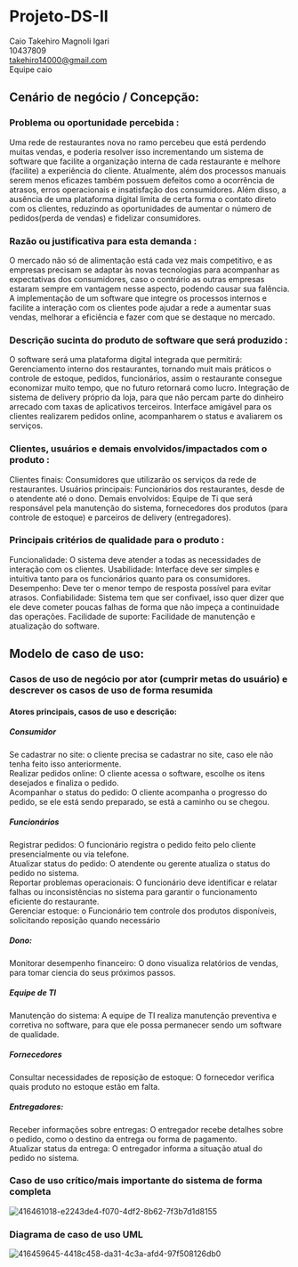 # Projeto-DS-II
Caio Takehiro Magnoli Igari<br/>
10437809<br/>
takehiro14000@gmail.com <br/>
Equipe caio

## Cenário de negócio / Concepção:
### Problema ou oportunidade percebida :
Uma rede de restaurantes nova no ramo percebeu que está perdendo muitas vendas, e poderia resolver isso incrementando um sistema de software que facilite a organização interna de cada restaurante e melhore (facilite) a experiência do cliente. Atualmente, além dos processos manuais serem menos eficazes também possuem defeitos como a ocorrência de atrasos, erros operacionais e insatisfação dos consumidores. Além disso, a ausência de uma plataforma digital limita de certa forma o contato direto com os clientes, reduzindo as oportunidades de aumentar o número de pedidos(perda de vendas) e fidelizar consumidores.

### Razão ou justificativa para esta demanda :
O mercado não só de alimentação está cada vez mais competitivo, e as empresas precisam se adaptar às novas tecnologias para acompanhar as expectativas dos consumidores, caso  o contrário as outras empresas estaram sempre em vantagem nesse aspecto, podendo causar sua falência. A implementação de um software que integre os processos internos e facilite a interação com os clientes pode ajudar a rede a aumentar suas vendas, melhorar a eficiência e fazer com que se destaque no mercado.

### Descrição sucinta do produto de software que será produzido :
O software será uma plataforma digital integrada que permitirá:
Gerenciamento interno dos restaurantes, tornando muit mais práticos o controle de estoque, pedidos, funcionários, assim o restaurante consegue economizar muito tempo, que no futuro retornará como lucro.
Integração de sistema de delivery próprio da loja, para que não percam parte do dinheiro arrecado com taxas de aplicativos terceiros.
Interface amigável para os clientes realizarem pedidos online, acompanharem o status e avaliarem os serviços.

### Clientes, usuários e demais envolvidos/impactados com o produto :
Clientes finais: Consumidores que utilizarão os serviços da rede de restaurantes.
Usuários principais: Funcionários dos restaurantes, desde de o atendente até o dono.
Demais envolvidos: Equipe de Ti que será responsável pela manutenção do sistema, fornecedores dos produtos (para controle de estoque) e parceiros de delivery (entregadores).

### Principais critérios de qualidade para o produto :
Funcionalidade: O sistema deve atender a todas as necessidades de interação com os clientes.
Usabilidade: Interface deve ser simples e intuitiva tanto para os funcionários quanto para os consumidores.
Desempenho: Deve ter o menor tempo de resposta possível para evitar atrasos.
Confiabilidade: Sistema tem que ser confivael, isso quer dizer que ele deve cometer poucas falhas de forma que não impeça a continuidade das operações.
Facilidade de suporte: Facilidade de manutenção e atualização do software.

## Modelo de caso de uso:
### Casos de uso de negócio por ator (cumprir metas do usuário) e descrever os casos de uso de forma resumida
#### Atores principais, casos de uso e descrição:
##### Consumidor</br> 
Se cadastrar no site: o cliente precisa se cadastrar no site, caso ele não tenha feito isso anteriormente. </br>
Realizar pedidos online: O cliente acessa o software, escolhe os itens desejados e finaliza o pedido. </br> 
Acompanhar o status do pedido: O cliente acompanha o progresso do pedido, se ele está sendo preparado, se está a caminho ou se chegou.

##### Funcionários </br> 
Registrar pedidos: O funcionário registra o pedido feito pelo cliente presencialmente ou via telefone.</br> 
Atualizar status do pedido: O atendente ou gerente atualiza o status do pedido no sistema.</br> 
Reportar problemas operacionais: O funcionário deve identificar e relatar falhas ou inconsistências no sistema para garantir o funcionamento eficiente do restaurante.</br> 
Gerenciar estoque: o Funcionário tem controle dos produtos disponíveis, solicitando reposição quando necessário</br> 

##### Dono:</br> 
Monitorar desempenho financeiro: O dono visualiza relatórios de vendas, para tomar ciencia do seus próximos passos.

##### Equipe de TI</br> 
Manutenção do sistema: A equipe de TI realiza manutenção preventiva e corretiva no software, para que ele possa permanecer sendo um software de qualidade.

##### Fornecedores</br>
Consultar necessidades de reposição de estoque: O fornecedor verifica quais produto no estoque estão em falta.

##### Entregadores:</br> 
Receber informações sobre entregas: O entregador recebe detalhes sobre o pedido, como o destino da entrega ou forma de pagamento.</br> 
Atualizar status da entrega: O entregador informa a situação atual do pedido no sistema.

### Caso de uso crítico/mais importante do sistema de forma completa
![416461018-e2243de4-f070-4df2-8b62-7f3b7d1d8155](https://github.com/user-attachments/assets/fd260b17-b37e-427d-879f-8f24109ae09d)

### Diagrama de caso de uso UML
![416459645-4418c458-da31-4c3a-afd4-97f508126db0](https://github.com/user-attachments/assets/26c4f7c5-f130-4843-aeb5-1ce5ba6f33aa)
